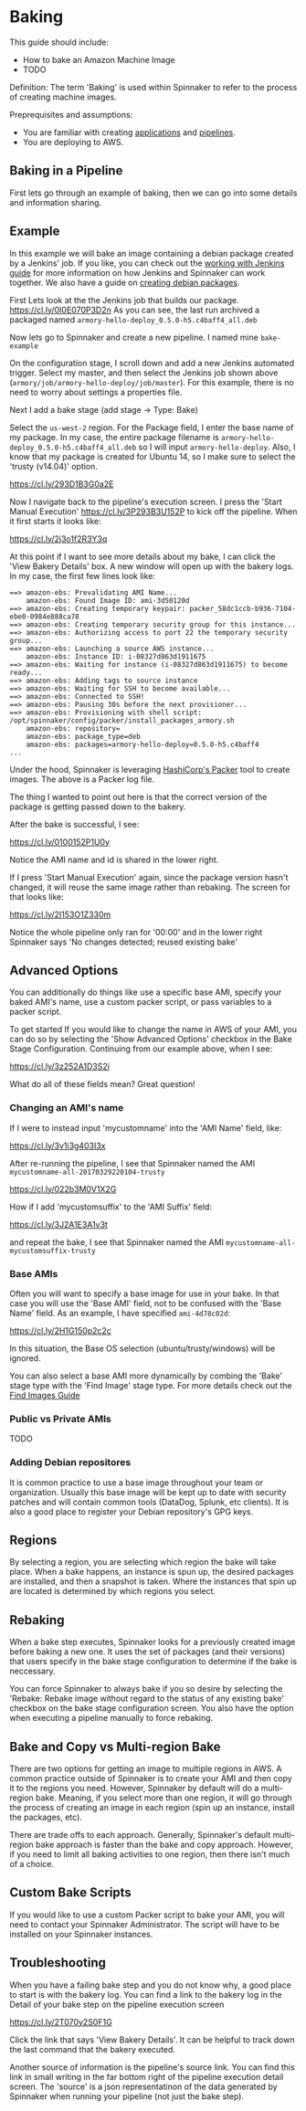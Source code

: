 # Baking

This guide should include:

- How to bake an Amazon Machine Image
- TODO

Definition: The term 'Baking' is used within Spinnaker to refer to the process of creating machine images.


Preprequisites and assumptions:

- You are familiar with creating [applications](../overview/first_applications.md) and [pipelines](../overview/first_pipeline.md).
- You are deploying to AWS.


## Baking in a Pipeline

First lets go through an example of baking, then we can go into some details and information sharing.

## Example

In this example we will bake an image containing a debian package created by a Jenkins' job. If you like, you can check out the [working with Jenkins guide](working_with_jenkins.md) for more information on how Jenkins and Spinnaker can work together. We also have a guide on [creating debian packages](debian_packages.md).


First Lets look at the the Jenkins job that builds our package. 
https://cl.ly/0I0E070P3D2n
As you can see, the last run archived a packaged named `armory-hello-deploy_0.5.0-h5.c4baff4_all.deb`


Now lets go to Spinnaker and create a new pipeline. I named mine `bake-example` 

On the configuration stage, I scroll down and add a new Jenkins automated trigger. Select my master, and then select the Jenkins job shown above (`armory/job/armory-hello-deploy/job/master`). For this example, there is no need to worry about settings a properties file.

Next I add a bake stage (add stage -> Type: Bake)

Select the `us-west-2` region. For the Package field, I enter the base name of my package. In my case, the entire package filename is `armory-hello-deploy_0.5.0-h5.c4baff4_all.deb` so I will input `armory-hello-deploy`. Also, I know that my package is created for Ubuntu 14, so I make sure to select the 'trusty (v14.04)' option. 

https://cl.ly/293D1B3G0a2E

Now I navigate back to the pipeline's execution screen. I press the 'Start Manual Execution' https://cl.ly/3P293B3U152P to kick off the pipeline. When it first starts it looks like:

https://cl.ly/2j3o1f2R3Y3q

At this point if I want to see more details about my bake, I can click the 'View Bakery Details' box. A new window will open up with the bakery logs. In my case, the first few lines look like:

```
==> amazon-ebs: Prevalidating AMI Name...
    amazon-ebs: Found Image ID: ami-3d50120d
==> amazon-ebs: Creating temporary keypair: packer_58dc1ccb-b936-7104-ebe0-0984e888ca78
==> amazon-ebs: Creating temporary security group for this instance...
==> amazon-ebs: Authorizing access to port 22 the temporary security group...
==> amazon-ebs: Launching a source AWS instance...
    amazon-ebs: Instance ID: i-08327d863d1911675
==> amazon-ebs: Waiting for instance (i-08327d863d1911675) to become ready...
==> amazon-ebs: Adding tags to source instance
==> amazon-ebs: Waiting for SSH to become available...
==> amazon-ebs: Connected to SSH!
==> amazon-ebs: Pausing 30s before the next provisioner...
==> amazon-ebs: Provisioning with shell script: /opt/spinnaker/config/packer/install_packages_armory.sh
    amazon-ebs: repository=
    amazon-ebs: package_type=deb
    amazon-ebs: packages=armory-hello-deploy=0.5.0-h5.c4baff4
...
```

Under the hood, Spinnaker is leveraging [HashiCorp's Packer](https://www.packer.io/) tool to create images. The above is a Packer log file. 

The thing I wanted to point out here is that the correct version of the package is getting passed down to the bakery.


After the bake is successful, I see:

https://cl.ly/0100152P1U0y


Notice the AMI name and id is shared in the lower right.


If I press 'Start Manual Execution' again, since the package version hasn't changed, it will reuse the same image rather than rebaking. The screen for that looks like:

https://cl.ly/2I153O1Z330m

Notice the whole pipeline only ran for '00:00' and in the lower right Spinnaker says 'No changes detected; reused existing bake'

## Advanced Options

You can additionally do things like use a specific base AMI, specify your baked AMI's name, use a custom packer script, or pass variables to a packer script.

To get started
If you would like to change the name in AWS of your AMI, you can do so by selecting the 'Show Advanced Options' checkbox in the Bake Stage Configuration. Continuing from our example above, when I see:

https://cl.ly/3z252A1D3S2i

What do all of these fields mean? Great question!


### Changing an AMI's name

If I were to instead input 'mycustomname' into the 'AMI Name' field, like:

https://cl.ly/3v1i3g403I3x

After re-running the pipeline, I see that Spinnaker named the AMI `mycustomname-all-20170329220104-trusty`

https://cl.ly/022b3M0V1X2G

How if I add 'mycustomsuffix' to the 'AMI Suffix' field:

https://cl.ly/3J2A1E3A1v3t

and repeat the bake, I see that Spinnaker named the AMI `mycustomname-all-mycustomsuffix-trusty`

### Base AMIs

Often you will want to specify a base image for use in your bake. In that case you will use the 'Base AMI' field, not to be confused with the 'Base Name' field. As an example, I have specified `ami-4d78c02d`:

https://cl.ly/2H1G150p2c2c


In this situation, the Base OS selection (ubuntu/trusty/windows) will be ignored. 

You can also select a base AMI more dynamically by combing the 'Bake' stage type with the 'Find Image' stage type. For more details check out the [Find Images Guide](find_images.md)


### Public vs Private AMIs

TODO


### Adding Debian repositores

It is common practice to use a base image throughout your team or organization. Usually this base image will be kept up to date with security patches and will contain common tools (DataDog, Splunk, etc clients). It is also a good place to register your Debian repository's GPG keys. 


## Regions

By selecting a region, you are selecting which region the bake will take place. When a bake happens, an instance is spun up, the desired packages are installed, and then a snapshot is taken. Where the instances that spin up are located is determined by which regions you select. 

## Rebaking

When a bake step executes, Spinnaker looks for a previously created image before baking a new one. It uses the set of packages (and their versions) that users specify in the bake stage configuration to determine if the bake is neccessary.

You can force Spinnaker to always bake if you so desire by selecting the 'Rebake: Rebake image without regard to the status of any existing bake' checkbox on the bake stage configuration screen. You also have the option when executing a pipeline manually to force rebaking. 


## Bake and Copy vs Multi-region Bake

There are two options for getting an image to multiple regions in AWS. A common practice outside of Spinnaker is to create your AMI and then copy it to the regions you need. However, Spinnaker by default will do a multi-region bake. Meaning, if you select more than one region, it will go through the process of creating an image in each region (spin up an instance, install the packages, etc).

There are trade offs to each approach. Generally, Spinnaker's default multi-region bake approach is faster than the bake and copy approach. However, if you need to limit all baking activities to one region, then there isn't much of a choice.


## Custom Bake Scripts

If you would like to use a custom Packer script to bake your AMI, you will need to contact your Spinnaker Administrator. The script will have to be installed on your Spinnaker instances.


## Troubleshooting
When you have a failing bake step and you do not know why, a good place to start is with the bakery log. You can find a link to the bakery log in the Detail of your bake step on the pipeline execution screen 

https://cl.ly/2T070y2S0F1G

Click the link that says 'View Bakery Details'. It can be helpful to track down the last command that the bakery executed. 


Another source of information is the pipeline's source link. You can find this link in small writing in the far bottom right of the pipeline execution detail screen. The 'source' is a json representatinon of the data generated by Spinnaker when running your pipeline (not just the bake step).
